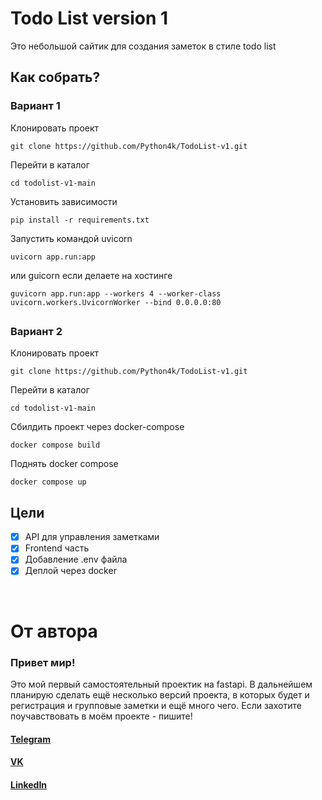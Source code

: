 # Todo List version 1

Это небольшой сайтик для создания заметок в стиле todo list

## Как собрать?

### Вариант 1

Клонировать проект
```
git clone https://github.com/Python4k/TodoList-v1.git
```

Перейти в каталог
```
cd todolist-v1-main
```

Установить зависимости
```
pip install -r requirements.txt
```

Запустить командой uvicorn
```
uvicorn app.run:app
```

или guicorn если делаете на хостинге
```
guvicorn app.run:app --workers 4 --worker-class uvicorn.workers.UvicornWorker --bind 0.0.0.0:80
```

##

### Вариант 2
Клонировать проект
```
git clone https://github.com/Python4k/TodoList-v1.git
```

Перейти в каталог
```
cd todolist-v1-main
```

Сбилдить проект через docker-compose
```
docker compose build
```

Поднять docker compose
```
docker compose up
```


## Цели ##
- [x] API для управления заметками
- [x] Frontend часть
- [x] Добавление .env файла
- [x] Деплой через docker

<br>


# От автора

### Привет мир!
Это мой первый самостоятельный проектик на fastapi.
В дальнейшем планирую сделать ещё несколько версий проекта, в которых будет и регистрация и групповые заметки и ещё много чего.
Если захотите поучавствовать в моём проекте - пишите!

#### [Telegram](https://t.me/python4k "https://t.me/python4k")
#### [VK](https://vk.com/python4k "https://vk.com/python4k ")
#### [LinkedIn](https://www.linkedin.com/in/python4k/ "https://www.linkedin.com/in/python4k/")
